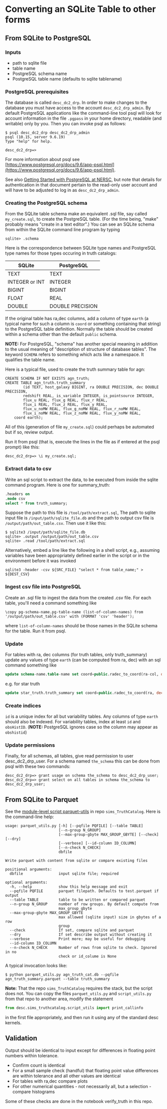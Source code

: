 # Converting an SQLite Table to other forms

## From SQLite to PostgreSQL
### Inputs
* path to sqlite file
* table name
* PostgreSQL schema name
* PostgreSQL table name (defaults to sqlite tablename)

### PostgreSQL prerequisites

The database is called `desc_dc2_drp`.  In order to make changes to the database you must have access to the account `desc_dc2_drp_admin`.  By default PostgreSQL applications like the command-line tool psql will look for account information  in the file `.pgpass` in your home directory, readable (and writable) only by you.  Then you can invoke psql as follows:
```
$ psql desc_dc2_drp desc_dc2_drp_admin
psql (10.15, server 9.6.19)
Type "help" for help.

desc_dc2_drp=>
```
For more information about psql see [https://www.postgresql.org/docs/9.6/app-psql.html](https://www.postgresql.org/docs/9.6/app-psql.html).

See also [Getting Started with PostgreSQL at NERSC](https://confluence.slac.stanford.edu/x/s4joE), but note that details for authentication in that document pertain to the read-only user account and will have to be adjusted to log in as `desc_dc2_drp_admin`.

### Creating the PostgreSQL schema

From the SQLite table schema make an equivalent .sql file, say called `my_create.sql`, to create the PostgreSQL table. (For the time being, "make" probably means "create in a text editor".) You can see an SQLite schema from within the SQLite command line program by typing
```
sqlite> .schema
```
Here is the correspondence between SQLite type names and PostgreSQL type names for those types occuring in truth catalogs:

| SQLite         | PostgreSQL       |
|----------------|------------------|
| TEXT           | TEXT             |
| INTEGER or INT | INTEGER          |
| BIGINT         | BIGINT           |
| FLOAT          | REAL             |
| DOUBLE         | DOUBLE PRECISION |

If the original table has ra,dec columns, add a column of type `earth` (a typical name for such a column is `coord` or something containing that string) to the PostgreSQL table definition. Normally the table should be created within a schema other than the default `public` schema.

**NOTE:** For PostgreSQL, "schema" has another special meaning in addition to the usual meaning of "description of structure of database tables".  The keyword `SCHEMA` refers to something which acts like a namespace.  It qualifies the table name.

Here is a typical file, used to create the truth summary table for agn:

```
CREATE SCHEMA IF NOT EXISTS agn_truth;
CREATE TABLE agn_truth.truth_summary
        (id TEXT, host_galaxy BIGINT, ra DOUBLE PRECISION, dec DOUBLE PRECISION,
        redshift REAL, is_variable INTEGER, is_pointsource INTEGER,
        flux_u REAL, flux_g REAL, flux_r REAL,
        flux_i REAL, flux_z REAL, flux_y REAL,
        flux_u_noMW REAL, flux_g_noMW REAL, flux_r_noMW REAL,
        flux_i_noMW REAL, flux_z_noMW REAL, flux_y_noMW REAL,
	coord earth);
```

All of this (generation of file `my_create.sql`) could perhaps be automated but if so, review output.

Run it from psql (that is, execute the lines in the file as if entered at the psql prompt) like this:

```
desc_dc2_drp=> \i my_create.sql;
```
### Extract data to csv
Write an sql script to extract the data, to be executed from inside the sqlite command program. Here is one for summary_truth:

```sql
.headers on
.mode csv
select * from truth_summary;
```
Suppose the path to this file is  `/tool/path/extract.sql`, The path to sqlite input file is `/input/path/sqlite_file.db` and the path to output csv file is `/output/path/out_table.csv`. Then use it like this:
```
$ sqlite3 /input/path/sqlite_file.db
sqlite> .output /output/path/out_table.csv
sqlite> .read /tool/path/extract.sql
```

Alternatively, embed a line like the following in a shell script, e.g., assuming variables have been appropriately defined earlier in the script or in the environment before it was invoked

```
sqlite3 -header -csv ${SRC_FILE} "select * from table_name;" > ${DEST_CSV}
```
### Ingest csv file into PostgreSQL
Create an .sql file to ingest the data from the created .csv file. For each table, you'll need a command something like
```
\copy pg-schema-name.pg-table-name (list-of-column-names) from '/output/path/out_table.csv' with (FORMAT 'csv' 'header');
```
where `list-of-column-names` should be those names in the SQLite schema for the table. Run it from psql.

### Update
For tables with ra, dec columns (for truth tables, only truth_summary) update any values of type `earth` (can be computed from ra, dec) with an sql command something like
```sql
update schema-name.table-name set coord=public.radec_to_coord(ra-col, dec-col);
```
e.g. for star truth
```sql
update star_truth.truth_summary set coord=public.radec_to_coord(ra, dec);
```
### Create indices
`id` is a unique index for all but variability tables. Any columns of type `earth` should also be indexed. For variability tables, index at least `id` and `obsHistID`. (**NOTE:** PostgreSQL ignores case so the column may appear as `obshistid`)

### Update permissions
Finally, for all schemas, all tables, give read permission to user desc_dc2_drp_user. For a schema named `the_schema` this can be done from psql with these two commands:

```
desc_dc2_drp=> grant usage on schema the_schema to desc_dc2_drp_user;
desc_dc2_drp=> grant select on all tables in schema the_schema to desc_dc2_drp_user;
```
## From SQLite to Parquet
See the [module-level script parquet-utils](https://github.com/LSSTDESC/sims_TruthCatalog/blob/master/python/desc/sims_truthcatalog/parquet_utils.py) in repo `sims_TruthCatalog`.  Here is the command-line help:

```
usage: parquet_utils.py [-h] [--pqfile PQFILE] [--table TABLE]
                        [--n-group N_GROUP]
                        [--max-group-gbyte MAX_GROUP_GBYTE] [--check] [--dry]
                        [--verbose] [--id-column ID_COLUMN]
                        [--n-check N_CHECK]
                        dbfile

Write parquet with content from sqlite or compare existing files

positional arguments:
  dbfile                input sqlite file; required

optional arguments:
  -h, --help            show this help message and exit
  --pqfile PQFILE       parquet filepath. Defaults to test.parquet if output
  --table TABLE         table to be written or compared parquet
  --n-group N_GROUP     number of row groups. By default compute from
                        max_group_gbyte
  --max-group-gbyte MAX_GROUP_GBYTE
                        max allowed (sqlite input) size in gbytes of a row
                        group
  --check               If set, compare sqlite and parquet
  --dry                 If set describe output without creating it
  --verbose             Print more; may be useful for debugging
  --id-column ID_COLUMN
  --n-check N_CHECK     Number of rows from sqlite to check. Ignored in no
                        check or id_colume is None
```

A typical invocation looks like:

```
$ python parquet_utils.py agn_truth_cat.db --pqfile agn_truth_summary.parquet --table truth_summary
```

**Note:** That the repo `sims_TruthCatalog` requires the stack, but the script does not.  You can copy the files `parquet_utils.py` and `script_utils.py` from that repo to another area, modify the statement

```python
from desc.sims_truthcatalog.script_utils import print_callinfo
```
in the first file appropriately, and then run it using any of the standard desc kernels.

## Validation
Output should be identical to input except for differences in floating point numbers within tolerance.

* Confirm count is identical
* For a small sample check (handful) that floating point value differences are within tolerance and all other values are identical
* For tables with ra,dec compare plots
* For other numerical quantities - not necessarily all, but a selection - compare histograms

Some of these checks are done in the notebook verify_truth in this repo.
